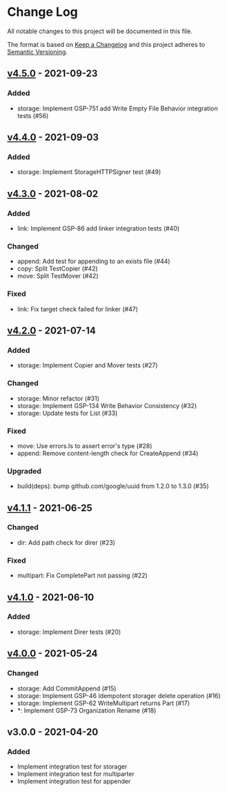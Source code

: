 # Change Log

All notable changes to this project will be documented in this file.

The format is based on [Keep a Changelog](https://keepachangelog.com/)
and this project adheres to [Semantic Versioning](https://semver.org/).

## [v4.5.0] - 2021-09-23

### Added

- storage: Implement GSP-751 add Write Empty File Behavior integration tests (#56)

## [v4.4.0] - 2021-09-03

### Added

- storage: Implement StorageHTTPSigner test (#49)

## [v4.3.0] - 2021-08-02

### Added

- link: Implement GSP-86 add linker integration tests (#40)

### Changed

- append: Add test for appending to an exists file (#44)
- copy: Split TestCopier (#42)
- move: Split TestMover (#42)

### Fixed

- link: Fix target check failed for linker (#47)

## [v4.2.0] - 2021-07-14

### Added

- storage: Implement Copier and Mover tests (#27)

### Changed

- storage: Minor refactor (#31)
- storage: Implement GSP-134 Write Behavior Consistency (#32)
- storage: Update tests for List (#33)

### Fixed

- move: Use errors.Is to assert error's type (#28)
- append: Remove content-length check for CreateAppend (#34)

### Upgraded

- build(deps): bump github.com/google/uuid from 1.2.0 to 1.3.0 (#35)

## [v4.1.1] - 2021-06-25

### Changed

- dir: Add path check for direr (#23)

### Fixed

- multipart: Fix CompletePart not passing (#22)

## [v4.1.0] - 2021-06-10

### Added

- storage: Implement Direr tests (#20)

## [v4.0.0] - 2021-05-24

### Changed

- storage: Add CommitAppend (#15)
- storage: Implement GSP-46 Idempotent storager delete operation (#16)
- storage: Implement GSP-62 WriteMultipart returns Part (#17)
- *: Implement GSP-73 Organization Rename (#18)

## v3.0.0 - 2021-04-20

### Added

- Implement integration test for storager
- Implement integration test for multiparter
- Implement integration test for appender

[v4.5.0]: https://github.com/beyondstorage/go-integration-test/compare/v4.4.0...v4.5.0
[v4.4.0]: https://github.com/beyondstorage/go-integration-test/compare/v4.3.0...v4.4.0
[v4.3.0]: https://github.com/beyondstorage/go-integration-test/compare/v4.2.0...v4.3.0
[v4.2.0]: https://github.com/beyondstorage/go-integration-test/compare/v4.1.1...v4.2.0
[v4.1.1]: https://github.com/beyondstorage/go-integration-test/compare/v4.1.0...v4.1.1
[v4.1.0]: https://github.com/beyondstorage/go-integration-test/compare/v4.0.0...v4.1.0
[v4.0.0]: https://github.com/beyondstorage/go-integration-test/compare/v3.0.0...v4.0.0
